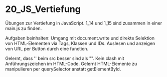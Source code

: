 # 20_JS_Vertiefung

Übungen zur Vertiefung in JavaScript.
1_14 und 1_15 sind zusammen in einer main.js zu finden.

Aufgaben beinhalten:
Umgang mit document.write und direkte Selektion von HTML-Elementen via Tags, Klassen und IDs.
Auslesen und anzeigen von URL per Button durch eine function.

Gelernt, dass '' beim src besser sind als "". Kein clash mit Anführungszeichen im HTML-Code.
Gelernt HTML-Elemente zu manipulieren per querySelector anstatt getElementById.
